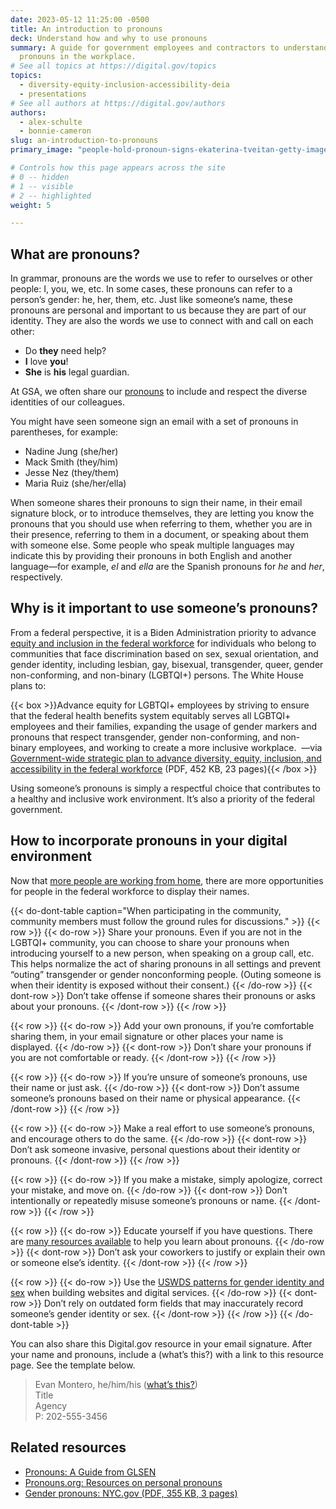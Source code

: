 ```yaml
---
date: 2023-05-12 11:25:00 -0500
title: An introduction to pronouns
deck: Understand how and why to use pronouns
summary: A guide for government employees and contractors to understand and use
  pronouns in the workplace.
# See all topics at https://digital.gov/topics
topics:
  - diversity-equity-inclusion-accessibility-deia
  - presentations
# See all authors at https://digital.gov/authors
authors:
  - alex-schulte
  - bonnie-cameron
slug: an-introduction-to-pronouns
primary_image: "people-hold-pronoun-signs-ekaterina-tveitan-getty-images-1395383185-comp"

# Controls how this page appears across the site
# 0 -- hidden
# 1 -- visible
# 2 -- highlighted
weight: 5

---
```


## What are pronouns?

In grammar, pronouns are the words we use to refer to ourselves or other people: I, you, we, etc. In some cases, these pronouns can refer to a person’s gender: he, her, them, etc. Just like someone’s name, these pronouns are personal and important to us because they are part of our identity. They are also the words we use to connect with and call on each other:

* Do **they** need help?
* **I** love **you**!
* **She** is **his** legal guardian.

At GSA, we often share our [pronouns](https://pronouns.org/) to include and respect the diverse identities of our colleagues.

You might have seen someone sign an email with a set of pronouns in parentheses, for example:

* Nadine Jung (she/her)
* Mack Smith (they/him)
* Jesse Nez (they/them)
* Maria Ruiz (she/her/ella)

When someone shares their pronouns to sign their name, in their email signature block, or to introduce themselves, they are letting you know the pronouns that you should use when referring to them, whether you are in their presence, referring to them in a document, or speaking about them with someone else. Some people who speak multiple languages may indicate this by providing their pronouns in both English and another language&mdash;for example, *el* and *ella* are the Spanish pronouns for *he* and *her*, respectively.

## Why is it important to use someone’s pronouns?

From a federal perspective, it is a Biden Administration priority to advance [equity and inclusion in the federal workforce](https://whitehouse.gov/briefing-room/presidential-actions/2021/06/25/executive-order-on-diversity-equity-inclusion-and-accessibility-in-the-federal-workforce/) for individuals who belong to communities that face discrimination based on sex, sexual orientation, and gender identity, including lesbian, gay, bisexual, transgender, queer, gender non-conforming, and non-binary (LGBTQI+) persons. The White House plans to:

{{< box >}}Advance equity for LGBTQI+ employees by striving to ensure that the federal health benefits system equitably serves all LGBTQI+ employees and their families, expanding the usage of gender markers and pronouns that respect transgender, gender non-conforming, and non-binary employees, and working to create a more inclusive workplace.  —via [Government-wide strategic plan to advance diversity, equity, inclusion, and accessibility in the federal workforce](https://www.whitehouse.gov/wp-content/uploads/2021/11/Strategic-Plan-to-Advance-Diversity-Equity-Inclusion-and-Accessibility-in-the-Federal-Workforce-11.23.21.pdf) (PDF, 452 KB, 23 pages){{< /box >}}

Using someone’s pronouns is simply a respectful choice that contributes to a healthy and inclusive work environment. It’s also a priority of the federal government.

## How to incorporate pronouns in your digital environment

Now that [more people are working from home](https://www.census.gov/newsroom/press-releases/2022/people-working-from-home.html), there are more opportunities for people in the federal workforce to display their names.

{{< do-dont-table caption="When participating in the community, community members must follow the ground rules for discussions." >}}
  {{< row >}}
    {{< do-row >}} Share your pronouns. Even if you are not in the LGBTQI+ community, you can choose to share your pronouns when introducing yourself to a new person, when speaking on a group call, etc. This helps normalize the act of sharing pronouns in all settings and prevent “outing” transgender or gender nonconforming people. (Outing someone is when their identity is exposed without their consent.) {{< /do-row >}}
    {{< dont-row >}} Don’t take offense if someone shares their pronouns or asks about your pronouns. {{< /dont-row >}}
  {{< /row >}}

  {{< row >}}
    {{< do-row >}} Add your own pronouns, if you’re comfortable sharing them, in your email signature or other places your name is displayed. {{< /do-row >}}
    {{< dont-row >}} Don’t share your pronouns if you are not comfortable or ready. {{< /dont-row >}}
  {{< /row >}}

  {{< row >}}
    {{< do-row >}} If you’re unsure of someone’s pronouns, use their name or just ask. {{< /do-row >}}
    {{< dont-row >}} Don’t assume someone’s pronouns based on their name or physical appearance. {{< /dont-row >}}
  {{< /row >}}

  {{< row >}}
    {{< do-row >}} Make a real effort to use someone’s pronouns, and encourage others to do the same. {{< /do-row >}}
    {{< dont-row >}} Don’t ask someone invasive, personal questions about their identity or pronouns. {{< /dont-row >}}
  {{< /row >}}

  {{< row >}}
    {{< do-row >}} If you make a mistake, simply apologize, correct your mistake, and move on. {{< /do-row >}}
    {{< dont-row >}} Don’t intentionally or repeatedly misuse someone’s pronouns or name. {{< /dont-row >}}
  {{< /row >}}

  {{< row >}}
    {{< do-row >}} Educate yourself if you have questions. There are [many resources available](https://digital.gov/resources/an-introduction-to-pronouns#related-resources) to help you learn about pronouns. {{< /do-row >}}
    {{< dont-row >}} Don’t ask your coworkers to justify or explain their own or someone else’s identity. {{< /dont-row >}}
  {{< /row >}}

  {{< row >}}
    {{< do-row >}} Use the [USWDS patterns for gender identity and sex](https://designsystem.digital.gov/patterns/create-a-user-profile/gender-identity-and-sex/) when building websites and digital services. {{< /do-row >}}
    {{< dont-row >}} Don’t rely on outdated form fields that may inaccurately record someone’s gender identity or sex. {{< /dont-row >}}
  {{< /row >}}
{{< /do-dont-table >}}


You can also share this Digital.gov resource in your email signature. After your name and pronouns, include a (what’s this?) with a link to this resource page. See the template below.

>Evan Montero, he/him/his ([what’s this?](https://digital.gov/resources/an-introduction-to-pronouns/))  
>Title  
>Agency  
>P: 202-555-3456

## Related resources

* [Pronouns: A Guide from GLSEN](https://www.glsen.org/activity/pronouns-guide-glsen)
* [Pronouns.org: Resources on personal pronouns](https://pronouns.org/)
* [Gender pronouns: NYC.gov (PDF, 355 KB, 3 pages)](https://www1.nyc.gov/assets/hra/downloads/pdf/services/lgbtqi/Gender%20Pronouns%20final%20draft%2010.23.17.pdf)
